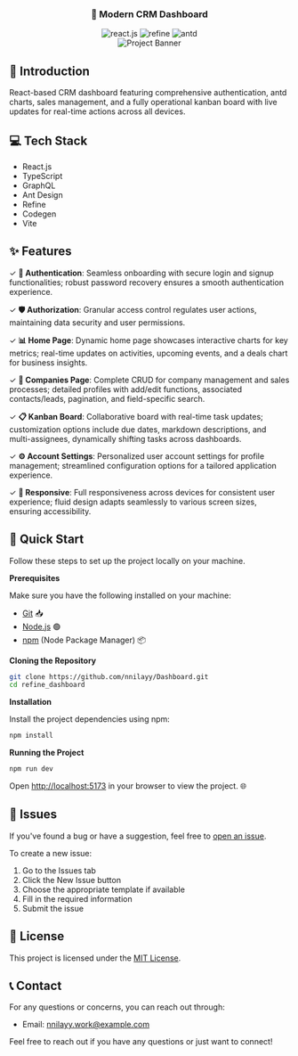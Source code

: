 <div align="center">

  <h3 align="center">🚀 Modern CRM Dashboard</h3>

  <div>
    <img src="https://img.shields.io/badge/-React_JS-black?style=for-the-badge&logoColor=white&logo=react&color=61DAFB" alt="react.js" />
    <img src="https://img.shields.io/badge/-Refine-black?style=for-the-badge&logoColor=white&logo=refine&color=14141F" alt="refine" />
    <img src="https://img.shields.io/badge/-Ant_Design-black?style=for-the-badge&logoColor=white&logo=antdesign&color=0170FE" alt="antd" />
  </div>

  <div align="center">
    <img src="https://github.com/sujatagunale/EasyRead/assets/151519281/ad757d91-cdee-45ea-882e-4b19e3fd532f" alt="Project Banner">
  </div>
</div>

## 🎯 Introduction

React-based CRM dashboard featuring comprehensive authentication, antd charts, sales management, and a fully operational kanban board with live updates for real-time actions across all devices.

## 💻 Tech Stack

- React.js
- TypeScript
- GraphQL
- Ant Design
- Refine
- Codegen
- Vite

## ✨ Features

✓ **🔐 Authentication**: Seamless onboarding with secure login and signup functionalities; robust password recovery ensures a smooth authentication experience.

✓ **🛡️ Authorization**: Granular access control regulates user actions, maintaining data security and user permissions.

✓ **📊 Home Page**: Dynamic home page showcases interactive charts for key metrics; real-time updates on activities, upcoming events, and a deals chart for business insights.

✓ **🏢 Companies Page**: Complete CRUD for company management and sales processes; detailed profiles with add/edit functions, associated contacts/leads, pagination, and field-specific search.

✓ **📋 Kanban Board**: Collaborative board with real-time task updates; customization options include due dates, markdown descriptions, and multi-assignees, dynamically shifting tasks across dashboards.

✓ **⚙️ Account Settings**: Personalized user account settings for profile management; streamlined configuration options for a tailored application experience.

✓ **📱 Responsive**: Full responsiveness across devices for consistent user experience; fluid design adapts seamlessly to various screen sizes, ensuring accessibility.

## 🚀 Quick Start

Follow these steps to set up the project locally on your machine.

**Prerequisites**

Make sure you have the following installed on your machine:

- [Git](https://git-scm.com/) 📥
- [Node.js](https://nodejs.org/en) 🟢
- [npm](https://www.npmjs.com/) (Node Package Manager) 📦

**Cloning the Repository**

```bash
git clone https://github.com/nnilayy/Dashboard.git
cd refine_dashboard
```

**Installation**

Install the project dependencies using npm:

```bash
npm install
```

**Running the Project**

```bash
npm run dev
```

Open [http://localhost:5173](http://localhost:5173) in your browser to view the project. 🌐

## 🐛 Issues 
If you've found a bug or have a suggestion, feel free to [open an issue](https://github.com/nnilayy/Dashboard/issues).

To create a new issue:
1. Go to the Issues tab
2. Click the New Issue button
3. Choose the appropriate template if available
4. Fill in the required information
5. Submit the issue

## 📄 License

This project is licensed under the [MIT License](./LICENSE).

## 📞 Contact

For any questions or concerns, you can reach out through:

- Email: nnilayy.work@example.com

Feel free to reach out if you have any questions or just want to connect!